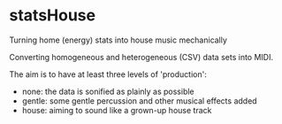 # statsHouse
Turning home (energy) stats into house music mechanically

Converting homogeneous and heterogeneous (CSV) data sets into MIDI.

The aim is to have at least three levels of 'production':
   * none: the data is sonified as plainly as possible
   * gentle: some gentle percussion and other musical effects added
   * house: aiming to sound like a grown-up house track
